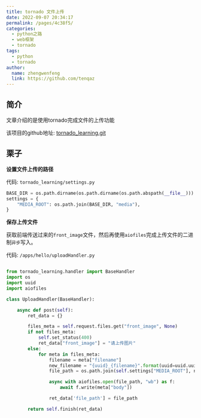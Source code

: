 ```yaml
---
title: tornado 文件上传
date: 2022-09-07 20:34:17
permalink: /pages/4c38f5/
categories:
  - python之路
  - web框架
  - tornado
tags:
  - python
  - tornado
author: 
  name: zhengwenfeng
  link: https://github.com/tenqaz
---
```

## 简介

文章介绍的是使用tornado完成文件的上传功能

该项目的github地址: [tornado_learning.git](https://github.com/tenqaz/tornado_learning)



## 栗子

**设置文件上传的路径**

代码: `tornado_learning/settings.py`

```python
BASE_DIR = os.path.dirname(os.path.dirname(os.path.abspath(__file__)))
settings = {
    "MEDIA_ROOT": os.path.join(BASE_DIR, "media"),
}
```

**保存上传文件**

获取前端传送过来的`front_image`文件，然后再使用`aiofiles`完成上传文件的二进制`异步`写入。

代码: `/apps/hello/uploadHandler.py`

```python

from tornado_learning.handler import BaseHandler
import os
import uuid
import aiofiles

class UploadHandler(BaseHandler):

    async def post(self):
        ret_data = {}

        files_meta = self.request.files.get("front_image", None)
        if not files_meta:
            self.set_status(400)
            ret_data["front_image"] = "请上传图片"
        else:
            for meta in files_meta:
                filename = meta["filename"]
                new_filename = "{uuid}_{filename}".format(uuid=uuid.uuid1(), filename=filename)
                file_path = os.path.join(self.settings["MEDIA_ROOT"], new_filename)

                async with aiofiles.open(file_path, "wb") as f:
                    await f.write(meta["body"])

                ret_data['file_path'] = file_path

        return self.finish(ret_data)
```

